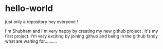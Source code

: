 # hello-world
just only a repository
hey everyone !

I'm Shubham and I'm very happy by creating my new github project . It's my first project.
I'm very exciting by joining github and being in the github famly
what are waiting for..........
